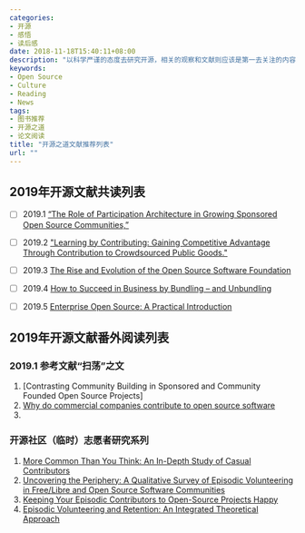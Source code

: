 ```yaml
---
categories:
- 开源
- 感悟
- 读后感
date: 2018-11-18T15:40:11+08:00
description: "以科学严谨的态度去研究开源，相关的观察和文献则应该是第一去关注的内容。这里的文献内容混杂，涉及科目广泛，请谨慎对待。"
keywords:
- Open Source
- Culture
- Reading
- News
tags:
- 图书推荐
- 开源之道
- 论文阅读
title: "开源之道文献推荐列表"
url: ""
---
```


## 2019年开源文献共读列表

- [ ] 2019.1 [“The Role of Participation Architecture in Growing Sponsored Open Source Communities,”](http://www.joelwest.org/Papers/WestOMahony2008-WP.pdf)

- [ ]  2019.2 ["Learning by Contributing: Gaining Competitive Advantage Through Contribution to Crowdsourced Public Goods."](https://papers.ssrn.com/sol3/papers.cfm?abstract_id=3091831) 

- [ ] 2019.3 [The Rise and Evolution of the Open Source Software Foundation](https://www.slideshare.net/stephenrwalli/the-rise-and-evolution-of-the-open-source-software-foundation)

- [ ] 2019.4 [How to Succeed in Business by Bundling – and Unbundling](https://hbr.org/2014/06/how-to-succeed-in-business-by-bundling-and-unbundling)

- [ ] 2019.5 [Enterprise Open Source: A Practical Introduction](https://www.linuxfoundation.org/open-source-management/2018/08/enterprise-open-source-practical-introduction/)

## 2019年开源文献番外阅读列表

### 2019.1 参考文献“扫荡”之文

1. [Contrasting Community Building in Sponsored and Community Founded Open Source Projects]
2. [Why do commercial companies contribute to open source software](https://www.sciencedirect.com/science/article/pii/S026840121100123X)
3. 

### 开源社区（临时）志愿者研究系列

1. [More Common Than You Think: An In-Depth Study of Casual Contributors](https://www.igor.pro.br/publica/papers/saner2016.pdf)
2. [Uncovering the Periphery: A Qualitative Survey of Episodic Volunteering in Free/Libre and Open Source Software Communities](https://ieeexplore.ieee.org/stamp/stamp.jsp?arnumber=8477174)
3. [Keeping Your Episodic Contributors to Open-Source Projects Happy](https://cora.ucc.ie/)
4. [Episodic Volunteering and Retention: An Integrated Theoretical Approach](https://journals.sagepub.com/doi/pdf/10.1177/0899764014558934)
